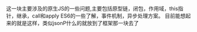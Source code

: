 这一块主要涉及的原生JS的一些问题,主要包括原型链，闭包，作用域，this指针，继承，call和apply
ES6的一些了解，事件机制，异步处理方案。
目前能想起来的就是这样，类似jsonP什么的就放到了框架那一块去了